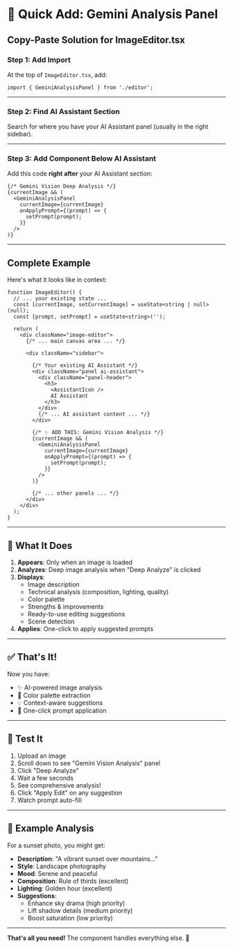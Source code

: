 # 🚀 Quick Add: Gemini Analysis Panel

## Copy-Paste Solution for ImageEditor.tsx

### **Step 1: Add Import**

At the top of `ImageEditor.tsx`, add:

```tsx
import { GeminiAnalysisPanel } from './editor';
```

---

### **Step 2: Find AI Assistant Section**

Search for where you have your AI Assistant panel (usually in the right sidebar).

---

### **Step 3: Add Component Below AI Assistant**

Add this code **right after** your AI Assistant section:

```tsx
{/* Gemini Vision Deep Analysis */}
{currentImage && (
  <GeminiAnalysisPanel
    currentImage={currentImage}
    onApplyPrompt={(prompt) => {
      setPrompt(prompt);
    }}
  />
)}
```

---

## Complete Example

Here's what it looks like in context:

```tsx
function ImageEditor() {
  // ... your existing state ...
  const [currentImage, setCurrentImage] = useState<string | null>(null);
  const [prompt, setPrompt] = useState<string>('');

  return (
    <div className="image-editor">
      {/* ... main canvas area ... */}
      
      <div className="sidebar">
        
        {/* Your existing AI Assistant */}
        <div className="panel ai-assistant">
          <div className="panel-header">
            <h3>
              <AssistantIcon />
              AI Assistant
            </h3>
          </div>
          {/* ... AI assistant content ... */}
        </div>

        {/* ✨ ADD THIS: Gemini Vision Analysis */}
        {currentImage && (
          <GeminiAnalysisPanel
            currentImage={currentImage}
            onApplyPrompt={(prompt) => {
              setPrompt(prompt);
            }}
          />
        )}
        
        {/* ... other panels ... */}
      </div>
    </div>
  );
}
```

---

## 🎯 What It Does

1. **Appears**: Only when an image is loaded
2. **Analyzes**: Deep image analysis when "Deep Analyze" is clicked
3. **Displays**: 
   - Image description
   - Technical analysis (composition, lighting, quality)
   - Color palette
   - Strengths & improvements
   - Ready-to-use editing suggestions
   - Scene detection
4. **Applies**: One-click to apply suggested prompts

---

## ✅ That's It!

Now you have:
- ✨ AI-powered image analysis
- 🎨 Color palette extraction
- 💡 Context-aware suggestions
- 🚀 One-click prompt application

---

## 🧪 Test It

1. Upload an image
2. Scroll down to see "Gemini Vision Analysis" panel
3. Click "Deep Analyze"
4. Wait a few seconds
5. See comprehensive analysis!
6. Click "Apply Edit" on any suggestion
7. Watch prompt auto-fill

---

## 📸 Example Analysis

For a sunset photo, you might get:

- **Description**: "A vibrant sunset over mountains..."
- **Style**: Landscape photography
- **Mood**: Serene and peaceful
- **Composition**: Rule of thirds (excellent)
- **Lighting**: Golden hour (excellent)
- **Suggestions**: 
  - Enhance sky drama (high priority)
  - Lift shadow details (medium priority)
  - Boost saturation (low priority)

---

**That's all you need!** The component handles everything else. 🎉




